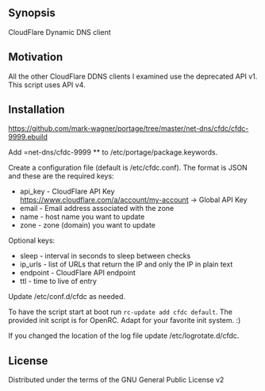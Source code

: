## Synopsis

CloudFlare Dynamic DNS client

## Motivation

All the other CloudFlare DDNS clients I examined use the deprecated API v1. This script uses API v4.

## Installation

https://github.com/mark-wagner/portage/tree/master/net-dns/cfdc/cfdc-9999.ebuild

Add =net-dns/cfdc-9999 \*\* to /etc/portage/package.keywords.

Create a configuration file (default is /etc/cfdc.conf). The format is JSON and these are the required keys:
* api\_key - CloudFlare API Key https://www.cloudflare.com/a/account/my-account -> Global API Key
* email - Email address associated with the zone
* name - host name you want to update
* zone - zone (domain) you want to update

Optional keys:
* sleep - interval in seconds to sleep between checks
* ip\_urls - list of URLs that return the IP and only the IP in plain text
* endpoint - CloudFlare API endpoint
* ttl - time to live of entry

Update /etc/conf.d/cfdc as needed.

To have the script start at boot run `rc-update add cfdc default`. The provided init script is for OpenRC. Adapt for your favorite init system. :)

If you changed the location of the log file update /etc/logrotate.d/cfdc.

## License

Distributed under the terms of the GNU General Public License v2
